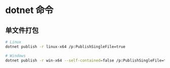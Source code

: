 # dotnet 命令

## 单文件打包

```bash
# Linux
dotnet publish -r linux-x64 /p:PublishSingleFile=true

# Windows
dotnet publish -r win-x64 --self-contained=false /p:PublishSingleFile=true
```
